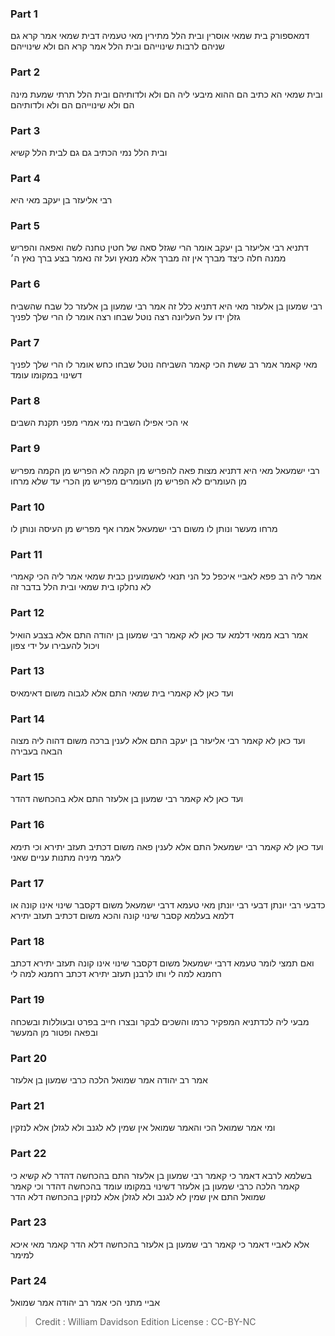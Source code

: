 
### Part 1
דמאספורק בית שמאי אוסרין ובית הלל מתירין מאי טעמיה דבית שמאי אמר קרא גם שניהם לרבות שינוייהם ובית הלל אמר קרא הם ולא שינוייהם

### Part 2
ובית שמאי הא כתיב הם ההוא מיבעי ליה הם ולא ולדותיהם ובית הלל תרתי שמעת מינה הם ולא שינוייהם הם ולא ולדותיהם

### Part 3
ובית הלל נמי הכתיב גם גם לבית הלל קשיא

### Part 4
רבי אליעזר בן יעקב מאי היא

### Part 5
דתניא רבי אליעזר בן יעקב אומר הרי שגזל סאה של חטין טחנה לשה ואפאה והפריש ממנה חלה כיצד מברך אין זה מברך אלא מנאץ ועל זה נאמר בצע ברך נאץ ה׳

### Part 6
רבי שמעון בן אלעזר מאי היא דתניא כלל זה אמר רבי שמעון בן אלעזר כל שבח שהשביח גזלן ידו על העליונה רצה נוטל שבחו רצה אומר לו הרי שלך לפניך

### Part 7
מאי קאמר אמר רב ששת הכי קאמר השביחה נוטל שבחו כחש אומר לו הרי שלך לפניך דשינוי במקומו עומד

### Part 8
אי הכי אפילו השביח נמי אמרי מפני תקנת השבים

### Part 9
רבי ישמעאל מאי היא דתניא מצות פאה להפריש מן הקמה לא הפריש מן הקמה מפריש מן העומרים לא הפריש מן העומרים מפריש מן הכרי עד שלא מרחו

### Part 10
מרחו מעשר ונותן לו משום רבי ישמעאל אמרו אף מפריש מן העיסה ונותן לו

### Part 11
אמר ליה רב פפא לאביי איכפל כל הני תנאי לאשמועינן כבית שמאי אמר ליה הכי קאמרי לא נחלקו בית שמאי ובית הלל בדבר זה

### Part 12
אמר רבא ממאי דלמא עד כאן לא קאמר רבי שמעון בן יהודה התם אלא בצבע הואיל ויכול להעבירו על ידי צפון

### Part 13
ועד כאן לא קאמרי בית שמאי התם אלא לגבוה משום דאימאיס

### Part 14
ועד כאן לא קאמר רבי אליעזר בן יעקב התם אלא לענין ברכה משום דהוה ליה מצוה הבאה בעבירה

### Part 15
ועד כאן לא קאמר רבי שמעון בן אלעזר התם אלא בהכחשה דהדר

### Part 16
ועד כאן לא קאמר רבי ישמעאל התם אלא לענין פאה משום דכתיב תעזב יתירא וכי תימא ליגמר מיניה מתנות עניים שאני

### Part 17
כדבעי רבי יונתן דבעי רבי יונתן מאי טעמא דרבי ישמעאל משום דקסבר שינוי אינו קונה או דלמא בעלמא קסבר שינוי קונה והכא משום דכתיב תעזב יתירא

### Part 18
ואם תמצי לומר טעמא דרבי ישמעאל משום דקסבר שינוי אינו קונה תעזב יתירא דכתב רחמנא למה לי ותו לרבנן תעזב יתירא דכתב רחמנא למה לי

### Part 19
מבעי ליה לכדתניא המפקיר כרמו והשכים לבקר ובצרו חייב בפרט ובעוללות ובשכחה ובפאה ופטור מן המעשר

### Part 20
אמר רב יהודה אמר שמואל הלכה כרבי שמעון בן אלעזר

### Part 21
ומי אמר שמואל הכי והאמר שמואל אין שמין לא לגנב ולא לגזלן אלא לנזקין

### Part 22
בשלמא לרבא דאמר כי קאמר רבי שמעון בן אלעזר התם בהכחשה דהדר לא קשיא כי קאמר הלכה כרבי שמעון בן אלעזר דשינוי במקומו עומד בהכחשה דהדר וכי קאמר שמואל התם אין שמין לא לגנב ולא לגזלן אלא לנזקין בהכחשה דלא הדר

### Part 23
אלא לאביי דאמר כי קאמר רבי שמעון בן אלעזר בהכחשה דלא הדר קאמר מאי איכא למימר

### Part 24
אביי מתני הכי אמר רב יהודה אמר שמואל

>Credit : William Davidson Edition
>License : CC-BY-NC